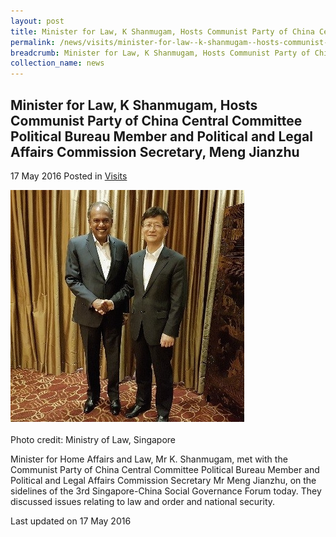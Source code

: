 ```yaml
---
layout: post
title: Minister for Law, K Shanmugam, Hosts Communist Party of China Central Committee Political Bureau Member and Political and Legal Affairs Commission Secretary, Meng Jianzhu
permalink: /news/visits/minister-for-law--k-shanmugam--hosts-communist-party-of-china-ce/
breadcrumb: Minister for Law, K Shanmugam, Hosts Communist Party of China Central Committee Political Bureau Member and Political and Legal Affairs Commission Secretary, Meng Jianzhu
collection_name: news
---
```


Minister for Law, K Shanmugam, Hosts Communist Party of China Central Committee Political Bureau Member and Political and Legal Affairs Commission Secretary, Meng Jianzhu
---

17 May 2016 Posted in [Visits](/news/visits/)

<div class="image"><img src="/images/1463479864942.jpg/"></div><br>
Photo credit: Ministry of Law, Singapore

Minister for Home Affairs and Law, Mr K. Shanmugam, met with the Communist Party of China Central Committee Political Bureau Member and Political and Legal Affairs Commission Secretary Mr Meng Jianzhu, on the sidelines of the 3rd Singapore-China Social Governance Forum today. They discussed issues relating to law and order and national security.

<p class="right-side-updated">Last updated on 17 May 2016</p>
